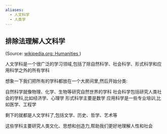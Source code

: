 ```yaml
---
aliases:
  - 人文科学
  - 人类学
---
```


## 排除法理解人文科学
(Source:  [wikipedia.org: Humanities ](https://en.wikipedia.org/wiki/Humanities))

人文学科是一个很广泛的学习领域,包括了除自然科学、社会科学、形式科学和应用科学之外的所有学科


想象一下我们把所有的学科都放在一个大房间里,然后开始分类:


自然科学就像物理、化学、生物等研究自然世界的学科
社会科学包括研究人类社会的学科,比如经济学、心理学
形式科学主要是数学
应用科学是一些专业培训,比如医学、工程学

剩下的就都是人文学科了,包括文学、历史、哲学、艺术等


这些学科主要研究人类文化、思想和创造力,帮助我们更好地理解人性和社会